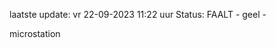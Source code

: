 laatste update: 
vr 22-09-2023 11:22   uur 
Status: FAALT - geel - 
<div class="service Y">microstation</div>